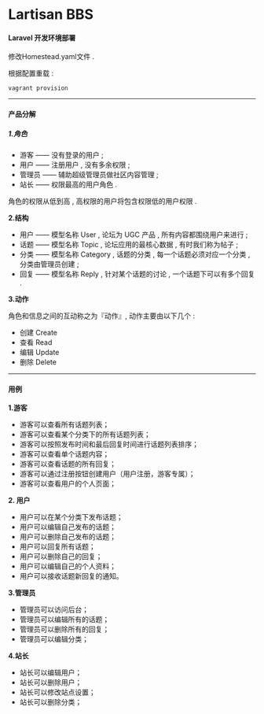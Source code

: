 # Lartisan BBS

#### Laravel 开发环境部署

修改Homestead.yaml文件 .

根据配置重载 :

```
vagrant provision
```

---

#### 产品分解

##### 1.角色

* 游客 —— 没有登录的用户 ; 
* 用户 —— 注册用户 , 没有多余权限 ; 
* 管理员 —— 辅助超级管理员做社区内容管理 ; 
* 站长 —— 权限最高的用户角色 . 

角色的权限从低到高 , 高权限的用户将包含权限低的用户权限 .

**2.结构**

* 用户 —— 模型名称 User , 论坛为 UGC 产品 , 所有内容都围绕用户来进行 ; 
* 话题 —— 模型名称 Topic , 论坛应用的最核心数据 , 有时我们称为帖子 ; 
* 分类 —— 模型名称 Category , 话题的分类 , 每一个话题必须对应一个分类 , 分类由管理员创建 ; 
* 回复 —— 模型名称 Reply , 针对某个话题的讨论 , 一个话题下可以有多个回复 . 

**3.动作**

角色和信息之间的互动称之为『动作』, 动作主要由以下几个 :

* 创建 Create
* 查看 Read
* 编辑 Update
* 删除 Delete

---

#### 用例

**1.游客**

* 游客可以查看所有话题列表；
* 游客可以查看某个分类下的所有话题列表；
* 游客可以按照发布时间和最后回复时间进行话题列表排序；
* 游客可以查看单个话题内容；
* 游客可以查看话题的所有回复；
* 游客可以通过注册按钮创建用户（用户注册，游客专属）；
* 游客可以查看用户的个人页面；

**2. 用户**

* 用户可以在某个分类下发布话题；
* 用户可以编辑自己发布的话题；
* 用户可以删除自己发布的话题；
* 用户可以回复所有话题；
* 用户可以删除自己的回复；
* 用户可以编辑自己的个人资料；
* 用户可以接收话题新回复的通知。

**3.管理员**

* 管理员可以访问后台；
* 管理员可以编辑所有的话题；
* 管理员可以删除所有的回复；
* 管理员可以编辑分类；

**4.站长**

* 站长可以编辑用户；
* 站长可以删除用户；
* 站长可以修改站点设置；
* 站长可以删除分类；



